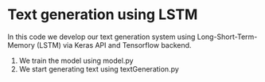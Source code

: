# Text generation using LSTM

In this code we develop our text generation system using Long-Short-Term-Memory (LSTM) via Keras API and Tensorflow backend.


1. We train the model using model.py
2. We start generating text using textGeneration.py
